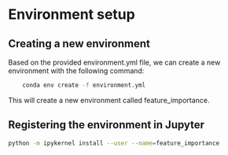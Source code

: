 



# Environment setup

## Creating a new environment
Based on the provided environment.yml file, we can create a new environment with the following command:

```bash
    conda env create -f environment.yml
```
This will create a new environment called feature_importance.

## Registering the environment in Jupyter

```bash
python -m ipykernel install --user --name=feature_importance
```
